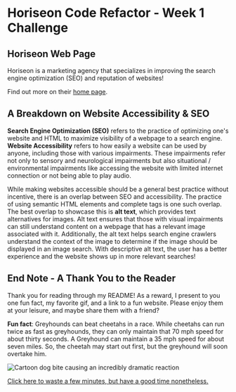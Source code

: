 # Horiseon Code Refactor - Week 1 Challenge 

## Horiseon Web Page 

Horiseon is a marketing agency that specializes in improving the search engine optimization (SEO) and reputation of websites! 

Find out more on their [home page](https://ashispatel.github.io/Horiseon-Week-1-Challenge/).

## A Breakdown on Website Accessibility & SEO 

**Search Engine Optimization (SEO)** refers to the practice of optimizing one's website and HTML to maximize visibility of a webpage to a search engine. **Website Accessibility** refers to how easily a website can be used by anyone, including those with various impairments. These impairments refer not only to sensory and neurological impairments but also situational / environmental impairments like accessing the website with limited internet connection or not being able to play audio. 

While making websites accessible should be a general best practice without incentive, there is an overlap between SEO and accessibility. The practice of using semantic HTML elements and complete tags is one such overlap. The best overlap to showcase this is **alt text**, which provides text alternatives for images. Alt text ensures that those with visual impairments can still understand content on a webpage that has a relevant image associated with it. Additionally, the alt text helps search engine crawlers understand the context of the image to determine if the image should be displayed in an image search. With descriptive alt text, the user has a better experience and the website shows up in more relevant searches! 

## End Note - A Thank You to the Reader 

Thank you for reading through my README! As a reward, I present to you one fun fact, my favorite gif, and a link to a fun website. Please enjoy them at your leisure, and maybe share them with a friend? 

**Fun fact**: Greyhounds can beat cheetahs in a race. While cheetahs can run twice as fast as greyhounds, they can only maintain that 70 mph speed for about thirty seconds. A Greyhound can maintain a 35 mph speed for about seven miles. So, the cheetah may start out first, but the greyhound will soon overtake him.

![Cartoon dog bite causing an incredibly dramatic reaction](https://github.com/AshisPatel/Horiseon-Week-1-Challenge/blob/main/assets/images/dog_bite.gif)

[Click here to waste a few minutes, but have a good time nonetheless.](https://pointerpointer.com/)


